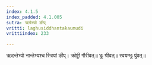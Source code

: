 ```yaml
---
index: 4.1.5
index_padded: 4.1.005
sutra: ऋन्नेभ्यो ङीप्‌
vritti: laghusiddhantakaumudi
vrittiindex: 233

---
```

ऋदन्तेभ्यो नान्तेभ्यश्च स्त्रियां ङीप्। क्रोष्ट्री गौरीवत्॥ भ्रूः श्रीवत्॥ स्वयम्भूः पुंवत्॥